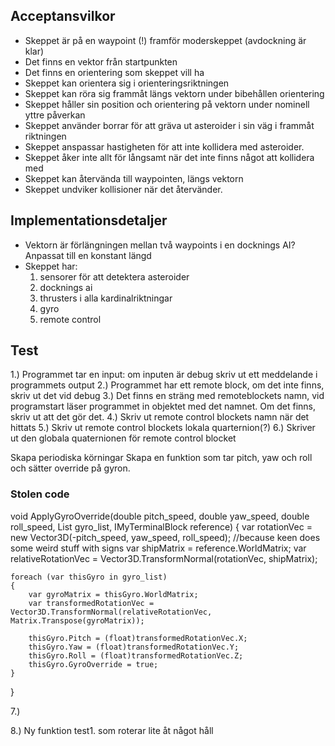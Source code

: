 ## Acceptansvilkor

- Skeppet är på en waypoint (!) framför moderskeppet
  (avdockning är klar)
- Det finns en vektor från startpunkten
- Det finns en orientering som skeppet vill ha
- Skeppet kan orientera sig i orienteringsriktningen
- Skeppet kan röra sig frammåt längs vektorn under bibehållen orientering
- Skeppet håller sin position och orientering på vektorn under nominell yttre påverkan
- Skeppet använder borrar för att gräva ut asteroider i sin väg i frammåt riktningen
- Skeppet anspassar hastigheten för att inte kollidera med asteroider.
- Skeppet åker inte allt för långsamt när det inte finns något att kollidera med
- Skeppet kan återvända till waypointen, längs vektorn
- Skeppet undviker kollisioner när det återvänder.

## Implementationsdetaljer

- Vektorn är förlängningen mellan två waypoints i en docknings AI? Anpassat till en konstant 
  längd
- Skeppet har:
    1. sensorer för att detektera asteroider
    2. docknings ai
    3. thrusters i alla kardinalriktningar
    4. gyro
    5. remote control

## Test

1.) Programmet tar en input:
    om inputen är debug skriv ut ett meddelande i programmets output
2.) Programmet har ett remote block, om det inte finns, skriv ut det vid debug
3.) Det finns en sträng med remoteblockets namn, vid programstart läser programmet in objektet med det namnet. Om det finns, skriv ut att det gör det.
4.) Skriv ut remote control blockets namn när det hittats
5.) Skriv ut remote control blockets lokala quarternion(?)
6.) Skriver ut den globala quaternionen för remote control blocket




Skapa periodiska körningar
Skapa en funktion som tar pitch, yaw och roll och sätter override på gyron.

### Stolen code

void ApplyGyroOverride(double pitch_speed, double yaw_speed, double roll_speed, List<IMyGyro> gyro_list, IMyTerminalBlock reference)
{
    var rotationVec = new Vector3D(-pitch_speed, yaw_speed, roll_speed); //because keen does some weird stuff with signs 
    var shipMatrix = reference.WorldMatrix;
    var relativeRotationVec = Vector3D.TransformNormal(rotationVec, shipMatrix);

    foreach (var thisGyro in gyro_list)
    {
        var gyroMatrix = thisGyro.WorldMatrix;
        var transformedRotationVec = Vector3D.TransformNormal(relativeRotationVec, Matrix.Transpose(gyroMatrix));

        thisGyro.Pitch = (float)transformedRotationVec.X;
        thisGyro.Yaw = (float)transformedRotationVec.Y;
        thisGyro.Roll = (float)transformedRotationVec.Z;
        thisGyro.GyroOverride = true;
    }
}

7.) 

8.) Ny funktion test1. som roterar lite åt något håll
